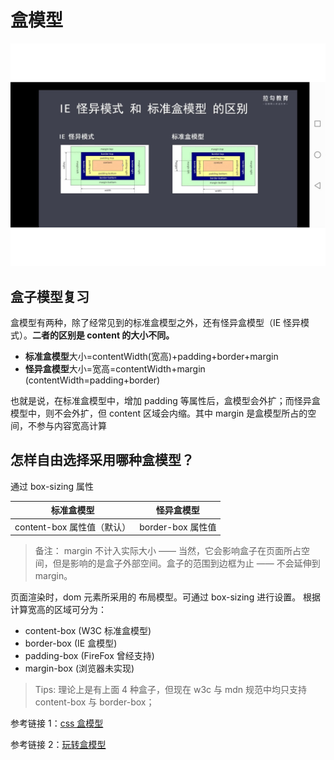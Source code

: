 # 盒模型

![CSS盒模型的概念](../images/box-model.jpg)

## 盒子模型复习

盒模型有两种，除了经常见到的标准盒模型之外，还有怪异盒模型（IE 怪异模式）。**二者的区别是 content 的大小不同。**

- **标准盒模型**大小=contentWidth(宽高)+padding+border+margin
- **怪异盒模型**大小=宽高=contentWidth+margin (contentWidth=padding+border)

也就是说，在标准盒模型中，增加 padding 等属性后，盒模型会外扩；而怪异盒模型中，则不会外扩，但 content 区域会内缩。其中 margin 是盒模型所占的空间，不参与内容宽高计算

## 怎样自由选择采用哪种盒模型？

通过 box-sizing 属性

|         标准盒模型         |    怪异盒模型     |
| :------------------------: | :---------------: |
| content-box 属性值（默认） | border-box 属性值 |

> 备注： margin 不计入实际大小 —— 当然，它会影响盒子在页面所占空间，但是影响的是盒子外部空间。盒子的范围到边框为止 —— 不会延伸到 margin。

页面渲染时，dom 元素所采用的 布局模型。可通过 box-sizing 进行设置。
根据计算宽高的区域可分为：

- content-box (W3C 标准盒模型)
- border-box (IE 盒模型)
- padding-box (FireFox 曾经支持)
- margin-box (浏览器未实现)

> Tips: 理论上是有上面 4 种盒子，但现在 w3c 与 mdn 规范中均只支持 content-box 与 border-box；

参考链接 1：[css 盒模型](https://mp.weixin.qq.com/s?__biz=MjM5MDA2MTI1MA==&mid=2649093824&idx=3&sn=b9b70526eb6c5780e712b5d9da27492d&chksm=be5bd16d892c587b8e36fdc5c5796f16b35cbe025d1a3cad7df9815a893dcef12895bed63050&scene=27)

参考链接 2：[玩转盒模型](https://developer.mozilla.org/zh-CN/docs/Learn/CSS/Building_blocks/The_box_model#%E7%8E%A9%E8%BD%AC%E7%9B%92%E6%A8%A1%E5%9E%8B)
